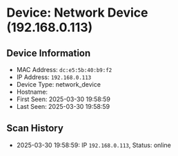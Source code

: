 # Device: Network Device (192.168.0.113)

## Device Information

* MAC Address: `dc:e5:5b:40:b9:f2`
* IP Address: `192.168.0.113`
* Device Type: network_device
* Hostname: 
* First Seen: 2025-03-30 19:58:59
* Last Seen: 2025-03-30 19:58:59

## Scan History

* 2025-03-30 19:58:59: IP `192.168.0.113`, Status: online
